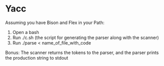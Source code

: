 # Yacc

Assuming you have Bison and Flex in your Path:
1. Open a bash 
2. Run ./c.sh (the script for generating the parser along with the scanner)
3. Run ./parse < name_of_file_with_code 

Bonus: The scanner returns the tokens to the parser, and the parser prints the production string to stdout
